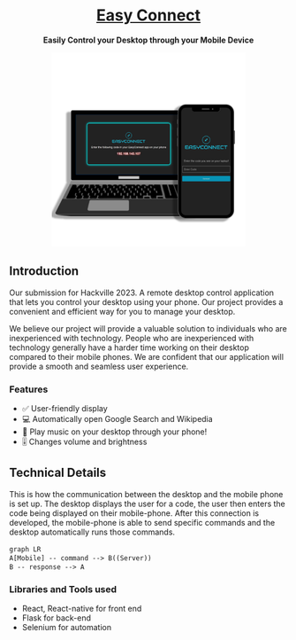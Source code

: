 <div align="center">
  <h1><a href="https://royce-mathew.github.io/Hackville2023/">Easy Connect</a></h1>
  <p><b>Easily Control your Desktop through your Mobile Device</b></p>
  <img src="https://github.com/royce-mathew/Hackville2023/blob/master/website/src/assets/demo.png" width="350" title="Example">
</div>

## Introduction
Our submission for Hackville 2023. A remote desktop control application that lets you control your desktop using your phone. Our project provides a convenient and efficient way for you to manage your desktop.

We believe our project will provide a valuable solution to individuals who are inexperienced with technology. People who are inexperienced with technology generally have a harder time working on their desktop compared to their mobile phones. We are confident that our application will provide a smooth and seamless user experience.

### Features
* ✅ User-friendly display
* 💻 Automatically open Google Search and Wikipedia
* 🎵 Play music on your desktop through your phone!
* 🎚️ Changes volume and brightness


## Technical Details
This is how the communication between the desktop and the mobile phone is set up. The desktop displays the user for a code, the user then enters the code being displayed on their mobile-phone. After this connection is developed, the mobile-phone is able to send specific commands and the desktop automatically runs those commands.
```mermaid
graph LR
A[Mobile] -- command --> B((Server))
B -- response --> A
```
### Libraries and Tools used
- React, React-native for front end
- Flask for back-end
- Selenium for automation

